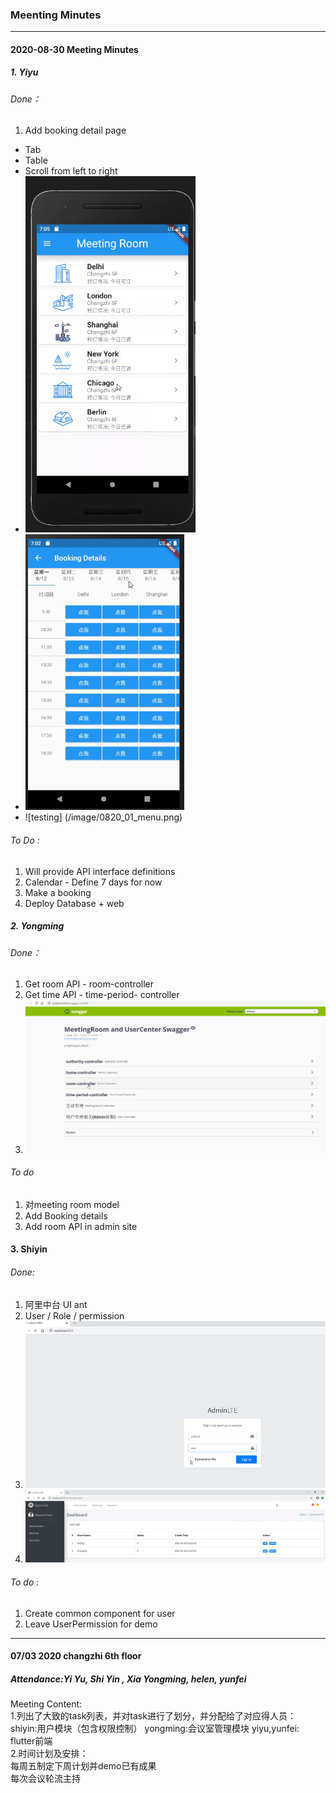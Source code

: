### Meenting Minutes 

------------

#### 2020-08-30 Meeting Minutes 
##### 1. Yiyu 
###### Done：
1. Add booking detail page
- Tab
- Table
- Scroll from left to right
- ![01_Menu](https://raw.githubusercontent.com/HelenAtGitHub/MeetingRoom/develop-helen/doc/image/0820_01_menu.png)
- ![02_List](https://raw.githubusercontent.com/HelenAtGitHub/MeetingRoom/develop-helen/doc/image/0820_02_List.png)
- ![testing] (/image/0820_01_menu.png)

###### To Do :
1. Will provide API interface definitions 
2. 	Calendar - Define 7 days for now 
3. 	Make a booking 
4. 	Deploy Database + web 

##### 2. Yongming 
###### Done：
1. 	 Get room API - room-controller
2. 	 Get time API - time-period- controller
3.   ![03_Swagger](https://raw.githubusercontent.com/HelenAtGitHub/MeetingRoom/develop-helen/doc/image/0820_04_swagger.png)

###### To do 
1. 对meeting room model
2. Add Booking details 
3. Add room API in admin site 

#### 3. Shiyin
###### Done: 
1. 阿里中台 UI  ant 
2. User / Role / permission 
3. ![04_CMS Management](https://raw.githubusercontent.com/HelenAtGitHub/MeetingRoom/develop-helen/doc/image/0820_03_backend.png)
4. ![05_User Management](https://github.com/HelenAtGitHub/MeetingRoom/blob/develop-helen/doc/image/0820_05_user%20management.png)

###### To do :
 1. Create common component for user 
 2. Leave UserPermission for demo 
 
 ------------
 
#### 07/03 2020   changzhi 6th floor
##### Attendance:Yi Yu, Shi Yin , Xia Yongming, helen, yunfei
Meeting Content: </br>
1.列出了大致的task列表，并对task进行了划分，并分配给了对应得人员：</br>
  shiyin:用户模块（包含权限控制） yongming:会议室管理模块   yiyu,yunfei: flutter前端 </br>
2.时间计划及安排：</br>
  每周五制定下周计划并demo已有成果</br>
  每次会议轮流主持
  
  
 
